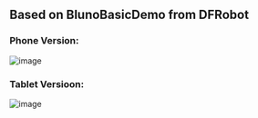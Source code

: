 ## Based on BlunoBasicDemo from DFRobot

### Phone Version:
![image](https://user-images.githubusercontent.com/48093199/187070643-649baa38-985c-44ea-8c1f-013c9852e5c6.png)

### Tablet Versioon:
![image](https://user-images.githubusercontent.com/48093199/187070648-9f498885-138a-4054-8b38-fffae34920f4.png)
